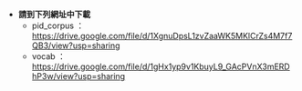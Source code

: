 * **請到下列網址中下載**
  * pid_corpus ： https://drive.google.com/file/d/1XgnuDpsL1zvZaaWK5MKlCrZs4M7f7QB3/view?usp=sharing
  * vocab ： https://drive.google.com/file/d/1gHx1yp9v1KbuyL9_GAcPVnX3mERDhP3w/view?usp=sharing
